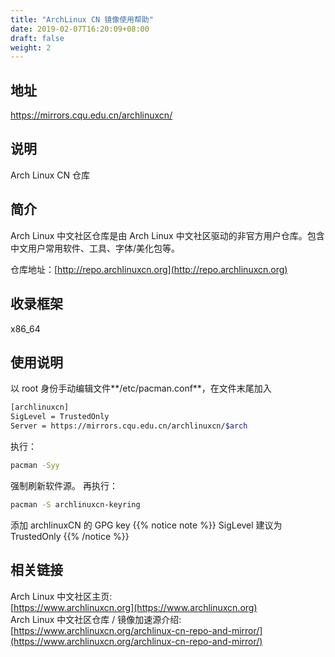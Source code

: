 ```yaml
---
title: "ArchLinux CN 镜像使用帮助"
date: 2019-02-07T16:20:09+08:00
draft: false
weight: 2
---
```

## 地址
https://mirrors.cqu.edu.cn/archlinuxcn/
## 说明
Arch Linux CN 仓库
## 简介
Arch Linux 中文社区仓库是由 Arch Linux 中文社区驱动的非官方用户仓库。包含中文用户常用软件、工具、字体/美化包等。

仓库地址：[http://repo.archlinuxcn.org](http://repo.archlinuxcn.org)
## 收录框架
x86_64
## 使用说明
以 root 身份手动编辑文件**/etc/pacman.conf**，在文件末尾加入
```bash
[archlinuxcn]
SigLevel = TrustedOnly
Server = https://mirrors.cqu.edu.cn/archlinuxcn/$arch
```
执行：
```bash
pacman -Syy
```
强制刷新软件源。
再执行：
```bash
pacman -S archlinuxcn-keyring
```
添加 archlinuxCN 的 GPG key
{{% notice note %}}
SigLevel 建议为 TrustedOnly
{{% /notice %}}
## 相关链接
Arch Linux 中文社区主页:</br>
[https://www.archlinuxcn.org](https://www.archlinuxcn.org)</br>
Arch Linux 中文社区仓库 / 镜像加速源介绍:</br>
[https://www.archlinuxcn.org/archlinux-cn-repo-and-mirror/](https://www.archlinuxcn.org/archlinux-cn-repo-and-mirror/)
